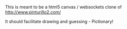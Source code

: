 This is meant to be a html5 canvas / websockets clone of http://www.pinturillo2.com/

It should facilitate drawing and guessing - Pictionary!

